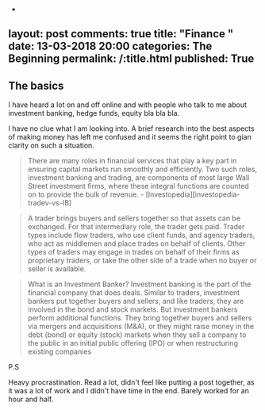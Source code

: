 -
layout: post
comments: true
title:  "Finance "
date:    13-03-2018 20:00
categories: The Beginning
permalink: /:title.html
published: True
---

## The basics

I have heard a lot on and off online and with people who talk to me
about investment banking, hedge funds, equity bla bla bla.

I have no clue what I am looking into. A brief research into the best
aspects of making money has left me confused and it seems the right
point to gian clarity on such a situation.

>There are many roles in financial services that play a key part in
>ensuring capital markets run smoothly and efficiently.  Two such
>roles, investment banking and trading, are components of most large
>Wall Street investment firms, where these integral functions are
>counted on to provide the bulk of revenue. - [Investopedia][investopedia-tradev-vs-IB]

>A trader brings buyers and sellers together so that assets can be
>exchanged. For that intermediary role, the trader gets paid. Trader
>types include flow traders, who use client funds, and agency traders,
>who act as middlemen and place trades on behalf of clients. Other
>types of traders may engage in trades on behalf of their firms as
>proprietary traders, or take the other side of a trade when no buyer
>or seller is available.

>What is an Investment Banker?  Investment banking is the part of the
>financial company that does deals. Similar to traders, investment
>bankers put together buyers and sellers, and like traders, they are
>involved in the bond and stock markets. But investment bankers
>perform additional functions. They bring together buyers and sellers
>via mergers and acquisitions (M&A), or they might raise money in the
>debt (bond) or equity (stock) markets when they sell a company to the
>public in an initial public offering (IPO) or when restructuring
>existing companies


P.S

Heavy procrastination. Read a lot, didn't feel like putting a post
together, as it was a lot of work and I didn't have time in the
end. Barely worked for an hour and half.
<!--

https://80000hours.org/career-reviews/front-office-finance/

https://80000hours.org/career-reviews/trading-in-quantitative-hedge-funds/

https://80000hours.org/about/impact/studies-of-career-change/

[investopedia-tradev-vs-IB]: https://www.investopedia.com/articles/professionals/091714/trader-vs-investment-banker-which-job-best-you.asp

## First impressions
[Which career path allows you to earn the most?
#Investment-Banking!](https://80000hours.org/2013/06/where-can-i-earn-the-most/)

Lot of money involved. Every case study in 80k hours typically claims to
be able to give ~1mn$ after 3 years in work. Long hours of work (90+
hours), i.e., ~13 hours a day.

Looking at what the job involves on Quora, there is so much negativity
ending on "but the money is great".  Causing me to maybe consider
backing off a bit. There seem to be many divisions one can work in
within investment banking, which have possibly different levels of
intellectual stimulation and money involved. 


## What the fuck is Investment Banking?

Is it different from trading?

## Diving into the details

Skills: Analytical skills?

Credentials: You should probably have earned others a lot of money,
should serve as credentials.

Connections: Apparently you will know a lot of people in your life
time who are CEO's and CFO's. Many of your colleagues would be working
in other companies once they exit, . There are specific jobs reserved
for investment banking type of people within industry

Runway: Possibly the best runway possible

	Cons: Long hours, 80-90hrs?

## Entry route for me

1. MBA 
MBA seems to be a good platform to get into investment banking.


Examples?

what if I just stay in the Netherlands?

### MBA needed?



## Exit route?

## how the exit route is in the direction of what you want to do?

## Speak to people in finance
- aerospace girl
- ram
- vishnu




other links to go through?

https://80000hours.org/articles/highest-paying-jobs/

-->
